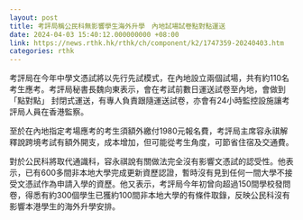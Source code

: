 ```yaml
---
layout: post
title: 考評局稱公民科無影響學生海外升學　內地試場試卷點對點運送
date: 2024-04-03 15:40:12.000000000 +08:00
link: https://news.rthk.hk/rthk/ch/component/k2/1747359-20240403.htm
categories: rthk
---
```


考評局在今年中學文憑試將以先行先試模式，在內地設立兩個試場，共有約110名考生應考。考評局秘書長魏向東表示，會在考試前數日運送試卷至內地，會做到「點對點」 封閉式運送，有專人負責跟隨運送試卷，亦會有24小時監控設施讓考評局人員在香港監察。

至於在內地指定考場應考的考生須額外繳付1980元報名費，考評局主席容永祺解釋說跨境考試有額外開支，成本增加，但可能從考生角度，可節省住宿及交通費。

對於公民科將取代通識科，容永祺說有關做法完全沒有影響文憑試的認受性。他表示，已有600多間非本地大學完成更新資歷認證，暫時沒有見到任何一間大學不接受文憑試作為申請入學的資歷。他又表示，考評局今年初曾向超過150間學校發問卷，得悉有約300個學生已獲約100間非本地大學的有條件取錄，反映公民科沒有影響本港學生的海外升學安排。

